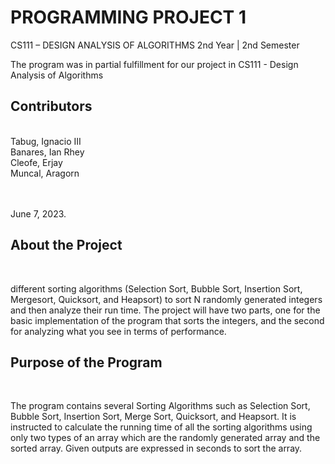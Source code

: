 # PROGRAMMING PROJECT 1 
CS111 – DESIGN ANALYSIS OF ALGORITHMS 
2nd Year | 2nd Semester

The program was in partial fulfillment for our project in CS111 - Design Analysis of Algorithms
## Contributors
<br>Tabug, Ignacio III
<br>Banares, Ian Rhey
<br>Cleofe, Erjay
<br>Muncal, Aragorn

<br><br>June 7, 2023.

## About the Project
<br><p>different sorting algorithms (Selection Sort, Bubble Sort, Insertion Sort, Mergesort, 
Quicksort, and Heapsort) to sort N randomly generated integers and then analyze their run 
time. The project will have two parts, one for the basic implementation of the program that sorts 
the integers, and the second for analyzing what you see in terms of performance.</p>

## Purpose of the Program
<br><p> The program contains several Sorting Algorithms such as Selection Sort, 
Bubble Sort, Insertion Sort, Merge Sort, Quicksort, and Heapsort. It is instructed to 
calculate the running time of all the sorting algorithms using only two types of an 
array which are the randomly generated array and the sorted array. Given outputs 
are expressed in seconds to sort the array. </p>
